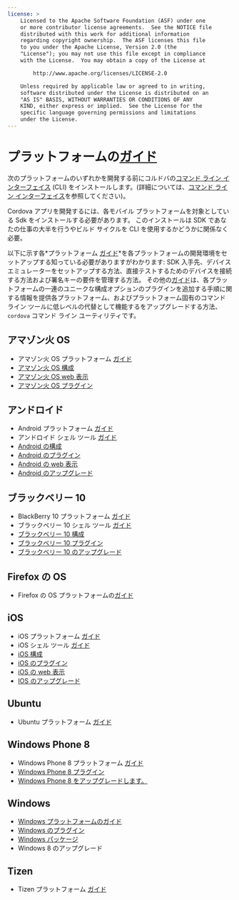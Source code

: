 ```yaml
---
license: >
    Licensed to the Apache Software Foundation (ASF) under one
    or more contributor license agreements.  See the NOTICE file
    distributed with this work for additional information
    regarding copyright ownership.  The ASF licenses this file
    to you under the Apache License, Version 2.0 (the
    "License"); you may not use this file except in compliance
    with the License.  You may obtain a copy of the License at

        http://www.apache.org/licenses/LICENSE-2.0

    Unless required by applicable law or agreed to in writing,
    software distributed under the License is distributed on an
    "AS IS" BASIS, WITHOUT WARRANTIES OR CONDITIONS OF ANY
    KIND, either express or implied.  See the License for the
    specific language governing permissions and limitations
    under the License.
---
```


# プラットフォームの<a href="../../index.html">ガイド</a>

次のプラットフォームのいずれかを開発する前にコルドバの<a href="../cli/index.html">コマンド ライン インターフェイス</a> (CLI) をインストールします。(詳細については、<a href="../cli/index.html">コマンド ライン インターフェイス</a>を参照してください)。

Cordova アプリを開発するには、各モバイル プラットフォームを対象としている Sdk をインストールする必要があります。 このインストールは SDK であなたの仕事の大半を行うやビルド サイクルを CLI を使用するかどうかに関係なく必要。

以下に示す各*プラットフォーム <a href="../../index.html">ガイド</a>*を各プラットフォームの開発環境をセットアップする知っている必要がありますがわかります: SDK 入手先、デバイス エミュレーターをセットアップする方法、直接テストするためのデバイスを接続する方法および署名キーの要件を管理する方法。 その他の<a href="../../index.html">ガイド</a>は、各プラットフォームの一連のユニークな構成オプションのプラグインを追加する手順に関する情報を提供各プラットフォーム、およびプラットフォーム固有のコマンド ライン ツールに低レベルの代替として機能するをアップグレードする方法、 `cordova` コマンド ライン ユーティリティです。

## アマゾン火 OS

*   アマゾン火 OS プラットフォーム <a href="../../index.html">ガイド</a>
*   <a href="amazonfireos/config.html">アマゾン火 OS 構成</a>
*   <a href="amazonfireos/webview.html">アマゾン火 OS web 表示</a>
*   <a href="amazonfireos/plugin.html">アマゾン火 OS プラグイン</a>

## アンドロイド

*   Android プラットフォーム <a href="../../index.html">ガイド</a>
*   アンドロイド シェル ツール <a href="../../index.html">ガイド</a>
*   <a href="android/config.html">Android の構成</a>
*   <a href="android/plugin.html">Android のプラグイン</a>
*   <a href="android/webview.html">Android の web 表示</a>
*   <a href="android/upgrading.html">Android のアップグレード</a>

## ブラックベリー 10

*   BlackBerry 10 プラットフォーム <a href="../../index.html">ガイド</a>
*   ブラックベリー 10 シェル ツール <a href="../../index.html">ガイド</a>
*   <a href="blackberry10/config.html">ブラックベリー 10 構成</a>
*   <a href="blackberry10/plugin.html">ブラックベリー 10 プラグイン</a>
*   <a href="blackberry10/upgrading.html">ブラックベリー 10 のアップグレード</a>

## Firefox の OS

*   Firefox の OS プラットフォームの<a href="../../index.html">ガイド</a>

## iOS

*   iOS プラットフォーム <a href="../../index.html">ガイド</a>
*   iOS シェル ツール <a href="../../index.html">ガイド</a>
*   <a href="ios/config.html">iOS 構成</a>
*   <a href="ios/plugin.html">iOS のプラグイン</a>
*   <a href="ios/webview.html">iOS の web 表示</a>
*   <a href="ios/upgrading.html">IOS のアップグレード</a>

## Ubuntu

*   Ubuntu プラットフォーム <a href="../../index.html">ガイド</a>

## Windows Phone 8

*   Windows Phone 8 プラットフォーム <a href="../../index.html">ガイド</a>
*   <a href="wp8/plugin.html">Windows Phone 8 プラグイン</a>
*   <a href="wp8/upgrade.html">Windows Phone 8 をアップグレードします。</a>

## Windows

*   <a href="win8/index.html">Windows プラットフォームの<a href="../../index.html">ガイド</a></a>
*   <a href="win8/plugin.html">Windows のプラグイン</a>
*   <a href="win8/packaging.html">Windows パッケージ</a>
*   Windows 8 のアップグレード

## Tizen

*   Tizen プラットフォーム <a href="../../index.html">ガイド</a>